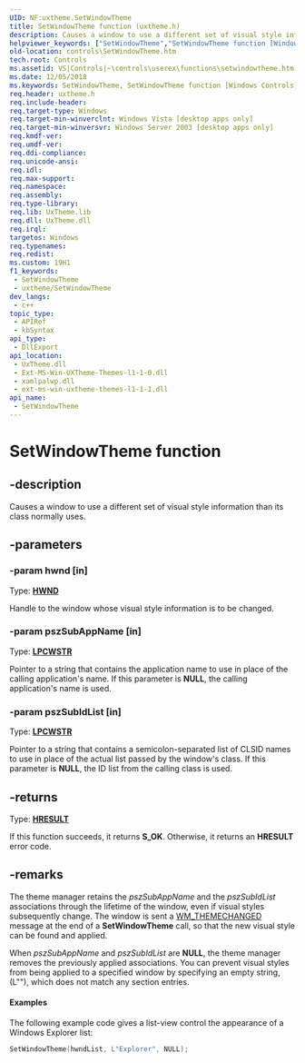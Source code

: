 ```yaml
---
UID: NF:uxtheme.SetWindowTheme
title: SetWindowTheme function (uxtheme.h)
description: Causes a window to use a different set of visual style information than its class normally uses.
helpviewer_keywords: ["SetWindowTheme","SetWindowTheme function [Windows Controls]","controls.SetWindowTheme","controls.inet_SetWindowTheme","inet_SetWindowTheme","inet_SetWindowTheme_cpp","uxtheme/SetWindowTheme"]
old-location: controls\SetWindowTheme.htm
tech.root: Controls
ms.assetid: VS|Controls|~\controls\userex\functions\setwindowtheme.htm
ms.date: 12/05/2018
ms.keywords: SetWindowTheme, SetWindowTheme function [Windows Controls], controls.SetWindowTheme, controls.inet_SetWindowTheme, inet_SetWindowTheme, inet_SetWindowTheme_cpp, uxtheme/SetWindowTheme
req.header: uxtheme.h
req.include-header: 
req.target-type: Windows
req.target-min-winverclnt: Windows Vista [desktop apps only]
req.target-min-winversvr: Windows Server 2003 [desktop apps only]
req.kmdf-ver: 
req.umdf-ver: 
req.ddi-compliance: 
req.unicode-ansi: 
req.idl: 
req.max-support: 
req.namespace: 
req.assembly: 
req.type-library: 
req.lib: UxTheme.lib
req.dll: UxTheme.dll
req.irql: 
targetos: Windows
req.typenames: 
req.redist: 
ms.custom: 19H1
f1_keywords:
 - SetWindowTheme
 - uxtheme/SetWindowTheme
dev_langs:
 - c++
topic_type:
 - APIRef
 - kbSyntax
api_type:
 - DllExport
api_location:
 - UxTheme.dll
 - Ext-MS-Win-UXTheme-Themes-l1-1-0.dll
 - xamlpalwp.dll
 - ext-ms-win-uxtheme-themes-l1-1-1.dll
api_name:
 - SetWindowTheme
---
```


# SetWindowTheme function


## -description

Causes a window to use a different set of visual style information than its class normally uses.

## -parameters

### -param hwnd [in]

Type: <b><a href="/windows/desktop/WinProg/windows-data-types">HWND</a></b>

Handle to the window whose visual style information is to be changed.

### -param pszSubAppName [in]

Type: <b><a href="/windows/desktop/WinProg/windows-data-types">LPCWSTR</a></b>

Pointer to a string that contains the application name to use in place of the calling application's name. If this parameter is <b>NULL</b>, the calling application's name is used.

### -param pszSubIdList [in]

Type: <b><a href="/windows/desktop/WinProg/windows-data-types">LPCWSTR</a></b>

Pointer to a string that contains a semicolon-separated list of CLSID names to use in place of the actual list passed by the window's class. If this parameter is <b>NULL</b>, the ID list from the calling class is used.

## -returns

Type: <b><a href="/windows/desktop/WinProg/windows-data-types">HRESULT</a></b>

If this function succeeds, it returns <b>S_OK</b>. Otherwise, it returns an <b>HRESULT</b> error code.

## -remarks

The theme manager retains the <i>pszSubAppName</i> and the <i>pszSubIdList</i> associations through the lifetime of the window, even if visual styles subsequently change. The window is sent a <a href="/windows/desktop/winmsg/wm-themechanged">WM_THEMECHANGED</a> message at the end of a <b>SetWindowTheme</b> call, so that the new visual style can be found and applied.


When <i>pszSubAppName</i> and <i>pszSubIdList</i> are <b>NULL</b>, the theme manager removes the previously applied associations. You can prevent visual styles from being applied to a specified window by specifying an empty string, (L""), which does not match any section entries. 


#### Examples

The following example code gives a list-view control the appearance of a Windows Explorer list: 


```cpp
SetWindowTheme(hwndList, L"Explorer", NULL);

```
